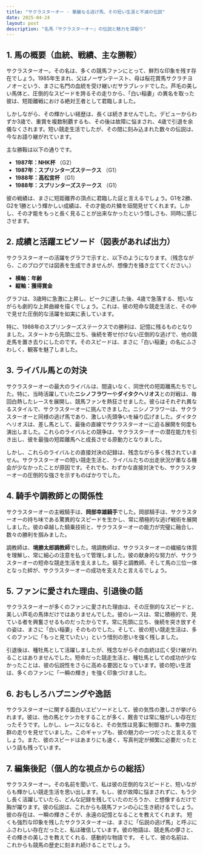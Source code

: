 ```yaml
---
title: "サクラスターオー - 華麗なる逃げ馬、その短い生涯と不滅の伝説"
date: 2025-04-24
layout: post
description: "名馬『サクラスターオー』の伝説と魅力を深堀り"
---
```


## 1. 馬の概要（血統、戦績、主な勝鞍）

サクラスターオー。その名は、多くの競馬ファンにとって、鮮烈な印象を残す存在でしょう。1985年生まれ、父はノーザンテースト、母は桜花賞馬サクラチヨノオーという、まさに名門の血統を受け継いだサラブレッドでした。芦毛の美しい馬体と、圧倒的なスピードを誇るその走りから、「白い稲妻」の異名を取った彼は、短距離戦における絶対王者として君臨しました。

しかしながら、その輝かしい経歴は、長くは続きませんでした。デビューからわずか3歳で、重賞を複数制覇するも、その後は故障に悩まされ、4歳で引退を余儀なくされます。短い競走生活でしたが、その間に刻み込まれた数々の伝説は、今なお語り継がれています。

主な勝鞍は以下の通りです。

* **1987年：NHK杯**  （G2）
* **1987年：スプリンターズステークス** （G1）
* **1988年：高松宮杯** （G1）
* **1988年：スプリンターズステークス** （G1）


彼の戦績は、まさに短距離界の頂点に君臨した証と言えるでしょう。G1を2勝、G2を1勝という輝かしい成績は、その才能の片鱗を垣間見せてくれます。しかし、その才能をもっと長く見ることが出来なかったという惜しさも、同時に感じさせます。

## 2. 成績と活躍エピソード（図表があれば出力）

サクラスターオーの活躍をグラフで示すと、以下のようになります。（残念ながら、このブログでは図表を生成できませんが、想像力を掻き立ててください。）

* **横軸：年齢**
* **縦軸：獲得賞金**

グラフは、3歳時に急激に上昇し、ピークに達した後、4歳で急落する、短いながらも劇的な上昇曲線を描くでしょう。これは、彼の短命な競走生活と、その中で見せた圧倒的な活躍を如実に表しています。

特に、1988年のスプリンターズステークスでの勝利は、記憶に残るものとなりました。スタートから先頭に立ち、後続を寄せ付けない圧倒的な逃げで、他の競走馬を置き去りにしたのです。そのスピードは、まさに「白い稲妻」の名にふさわしく、観客を魅了しました。


## 3. ライバル馬との対決

サクラスターオーの最大のライバルは、間違いなく、同世代の短距離馬たちでした。特に、当時活躍していた**ニシノフラワー**や**ダイタクヘリオス**との対戦は、毎回白熱したレースを展開し、競馬ファンを熱狂させました。彼らはそれぞれ異なるスタイルで、サクラスターオーに挑んできました。ニシノフラワーは、サクラスターオーと同様の逃げ馬であり、激しい先頭争いを繰り広げました。ダイタクヘリオスは、差し馬として、最後の直線でサクラスターオーに迫る展開を何度も演出しました。これらのライバルとの競争は、サクラスターオーの潜在能力を引き出し、彼を最強の短距離馬へと成長させる原動力となりました。

しかし、これらのライバルとの直接対決の記録は、残念ながら多く残されていません。サクラスターオーの短い競走生活と、ライバルたちの出走状況が重なる機会が少なかったことが原因です。それでも、わずかな直接対決でも、サクラスターオーの圧倒的な強さを示すものばかりでした。


## 4. 騎手や調教師との関係性

サクラスターオーの主戦騎手は、**岡部幸雄騎手**でした。岡部騎手は、サクラスターオーの持ち味である驚異的なスピードを生かし、常に積極的な逃げ戦術を展開しました。彼の卓越した騎乗技術と、サクラスターオーの能力が完璧に融合し、数々の勝利を掴みました。

調教師は、**境勝太郎調教師**でした。境調教師は、サクラスターオーの繊細な体質を理解し、常に細心の注意を払って管理しました。彼の献身的な努力が、サクラスターオーの短命な競走生活を支えました。騎手と調教師、そして馬の三位一体となった絆が、サクラスターオーの成功を支えたと言えるでしょう。


## 5. ファンに愛された理由、引退後の話

サクラスターオーが多くのファンに愛された理由は、その圧倒的なスピードと、美しい芦毛の馬体だけではありませんでした。彼のレースは、常に積極的で、見ている者を興奮させるものだったからです。常に先頭に立ち、後続を突き放すその姿は、まさに「白い稲妻」そのものでした。そして、彼の短い競走生活は、多くのファンに「もっと見ていたい」という惜別の思いを強く残しました。

引退後は、種牡馬として活躍しましたが、残念ながらその血統は広く受け継がれることはありませんでした。短命だった競走生活と、種牡馬としての成功が少なかったことは、彼の伝説性をさらに高める要因となっています。彼の短い生涯は、多くのファンに「一瞬の輝き」を強く印象づけました。


## 6. おもしろハプニングや逸話

サクラスターオーに関する面白いエピソードとして、彼の気性の激しさが挙げられます。彼は、他の馬とケンカをすることが多く、厩舎では常に騒がしい存在だったそうです。しかし、レースになると、その気性は見事に制御され、集中力抜群の走りを見せていました。このギャップも、彼の魅力の一つだったと言えるでしょう。また、彼のスピードはあまりにも速く、写真判定が頻繁に必要だったという話も残っています。


## 7. 編集後記（個人的な視点からの総括）

サクラスターオー。その名前を聞いて、私は彼の圧倒的なスピードと、短いながらも輝かしい競走生活を思い出します。もし、彼が故障に悩まされずに、もう少し長く活躍していたら、どんな記録を残していたのだろうか、と想像するだけで胸が躍ります。彼の伝説は、これからも競馬ファンの心に生き続けるでしょう。彼の存在は、一瞬の輝きこそが、永遠の記憶となることを教えてくれます。  短くも強烈な印象を残したサクラスターオーは、まさに「伝説の逃げ馬」と呼ぶにふさわしい存在だったと、私は確信しています。彼の物語は、競走馬の儚さと、その輝きの美しさを教えてくれる、感動的な物語です。  そして、彼の名前は、これからも競馬の歴史に刻まれ続けることでしょう。
